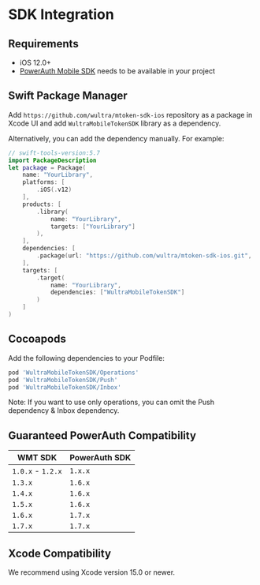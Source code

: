 # SDK Integration

## Requirements

- iOS 12.0+
- [PowerAuth Mobile SDK](https://github.com/wultra/powerauth-mobile-sdk) needs to be available in your project

## Swift Package Manager

Add `https://github.com/wultra/mtoken-sdk-ios` repository as a package in Xcode UI and add `WultraMobileTokenSDK` library as a dependency.

Alternatively, you can add the dependency manually. For example:

```swift
// swift-tools-version:5.7
import PackageDescription
let package = Package(
    name: "YourLibrary",
    platforms: [
        .iOS(.v12)
    ],
    products: [
        .library(
            name: "YourLibrary",
            targets: ["YourLibrary"]
        ),
    ],
    dependencies: [
        .package(url: "https://github.com/wultra/mtoken-sdk-ios.git", .from("1.7.0"))
    ],
    targets: [
        .target(
            name: "YourLibrary",
            dependencies: ["WultraMobileTokenSDK"]
        )
    ]
)
```

## Cocoapods

Add the following dependencies to your Podfile:

```rb
pod 'WultraMobileTokenSDK/Operations'
pod 'WultraMobileTokenSDK/Push'
pod 'WultraMobileTokenSDK/Inbox'
```

<!-- begin box info -->
Note: If you want to use only operations, you can omit the Push dependency & Inbox dependency.
<!-- end -->

## Guaranteed PowerAuth Compatibility

| WMT SDK | PowerAuth SDK |  
|---|---|
| `1.0.x` - `1.2.x` | `1.x.x` |
| `1.3.x` | `1.6.x` |
| `1.4.x` | `1.6.x` |
| `1.5.x` | `1.6.x` |
| `1.6.x` | `1.7.x` |
| `1.7.x` | `1.7.x` |

## Xcode Compatibility

We recommend using Xcode version 15.0 or newer.
